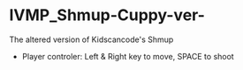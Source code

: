# IVMP_Shmup-Cuppy-ver-
The altered version of Kidscancode's Shmup
- Player controler: Left & Right key to move, SPACE to shoot
